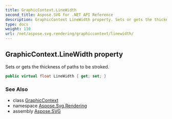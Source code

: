 ```yaml
---
title: GraphicContext.LineWidth
second_title: Aspose.SVG for .NET API Reference
description: GraphicContext LineWidth property. Sets or gets the thickness of paths to be stroked
type: docs
weight: 110
url: /net/aspose.svg.rendering/graphiccontext/linewidth/
---
```

## GraphicContext.LineWidth property

Sets or gets the thickness of paths to be stroked.

```csharp
public virtual float LineWidth { get; set; }
```

### See Also

* class [GraphicContext](../)
* namespace [Aspose.Svg.Rendering](../../../aspose.svg.rendering/)
* assembly [Aspose.SVG](../../../)
